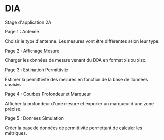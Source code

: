 # DIA
Stage d'application 2A

Page 1 : Antenne

Choisir le type d'antenne. Les mesures vont être différentes selon leur type.

Page 2 : Affichage Mesure

Charger les données de mesure venant du DDA en format xls ou xlsx.

Page 3 : Estimation Permittivité

Estimer la permittivité des mesures en fonction de la base de données choisie.

Page 4 : Courbes Profondeur et Marqueur

Afficher la profondeur d'une mesure et exporter un marqueur d'une zone précise.

Page 5 : Données Simulation

Créer la base de données de permittivité permettant de calculer les métriques.
